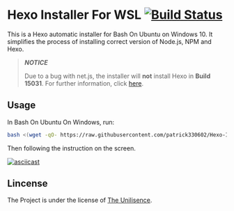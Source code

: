 # Hexo Installer For WSL [![Build Status](https://travis-ci.org/patrick330602/Hexo-Installer-For-WSL.svg?branch=master)](https://travis-ci.org/patrick330602/Hexo-Installer-For-WSL)

This is a Hexo automatic installer for Bash On Ubuntu on Windows 10. It simplifies the process of installing correct version of Node.js, NPM and Hexo.

> ***NOTICE***
>
> Due to a bug with net.js, the installer will **not** install Hexo in **Build 15031**. For further information, click [here](https://github.com/Microsoft/BashOnWindows/issues/1689).
  
## Usage

In Bash On Ubuntu On Windows, run:
```sh
bash <(wget -qO- https://raw.githubusercontent.com/patrick330602/Hexo-Installer-For-WSL/master/hexo.sh)
```
Then following the instruction on the screen.

[![asciicast](https://asciinema.org/a/a32cmgpfttmlwmyjohfn0xltf.png)](https://asciinema.org/a/a32cmgpfttmlwmyjohfn0xltf)

## Lincense

The Project is under the license of [The Unilisence](https://raw.githubusercontent.com/patrick330602/Hexo-Installer-For-WSL/master/LICENSE). 
